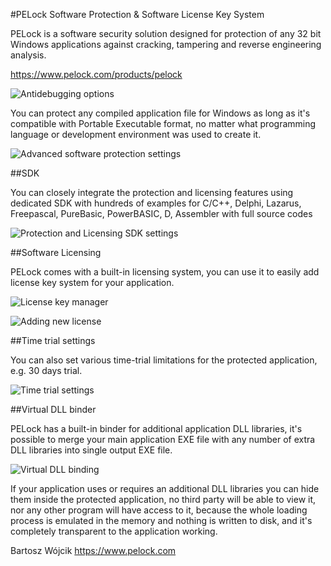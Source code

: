 #PELock Software Protection & Software License Key System

PELock is a software security solution designed for protection
of any 32 bit Windows applications against cracking, tampering
and reverse engineering analysis.

https://www.pelock.com/products/pelock

![Antidebugging options](https://www.pelock.com/img/en/products/pelock/options/protection/pelock-options-protection-settings.png)

You can protect any compiled application file for Windows as
long as it's compatible with Portable Executable format, no
matter what programming language or development environment
was used to create it.

![Advanced software protection settings](https://www.pelock.com/img/en/products/pelock/options/protection/pelock-options-protection-advanced-protection-settings.png)

##SDK

You can closely integrate the protection and licensing features
using dedicated SDK with hundreds of examples for C/C++, Delphi,
Lazarus, Freepascal, PureBasic, PowerBASIC, D, Assembler with
full source codes

![Protection and Licensing SDK settings](https://www.pelock.com/img/en/products/pelock/options/protection/pelock-options-protection-sdk-system.png)

##Software Licensing

PELock comes with a built-in licensing system, you can use it
to easily add license key system for your application.

![License key manager](https://www.pelock.com/img/en/products/pelock/project/pelock-project.png)

![Adding new license](https://www.pelock.com/img/en/products/pelock/project/pelock-project-add-new-user.png)

##Time trial settings

You can also set various time-trial limitations for the
protected application, e.g. 30 days trial.

![Time trial settings](https://www.pelock.com/img/en/products/pelock/options/project/pelock-options-project-settings-time-trial-settings.png)

##Virtual DLL binder

PELock has a built-in binder for additional application DLL libraries, it's possible to merge your main application EXE file with any number of extra DLL libraries into single output EXE file.

![Virtual DLL binding](https://www.pelock.com/img/en/products/pelock/virtual-dll-libraries/pelock-virtual-dll-binder.png)

If your application uses or requires an additional DLL libraries you can hide them inside the protected application, no third party will be able to view it, nor any other program will have access to it, because the whole loading process is emulated in the memory and nothing is written to disk, and it's completely transparent to the application working.

Bartosz Wójcik
https://www.pelock.com

